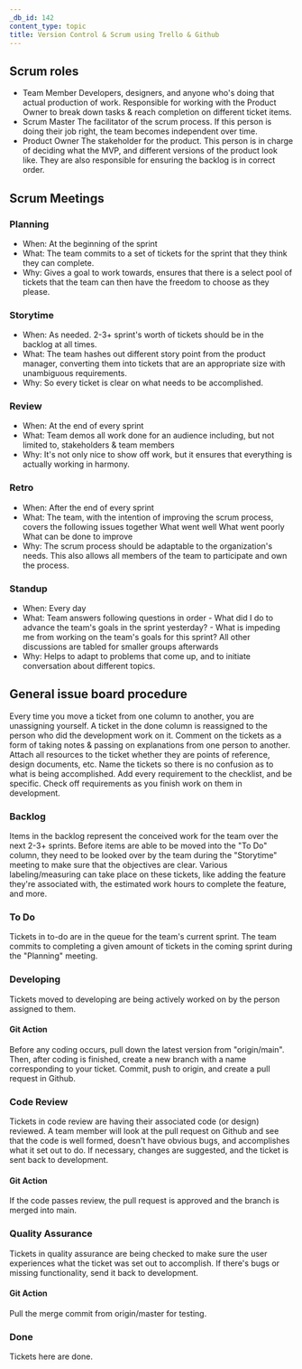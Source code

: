 ```yaml
---
_db_id: 142
content_type: topic
title: Version Control & Scrum using Trello & Github
---
```


## Scrum roles

- Team Member
  Developers, designers, and anyone who's doing that actual production of work. Responsible for working with the Product Owner to break down tasks & reach completion on different ticket items.
- Scrum Master
  The facilitator of the scrum process. If this person is doing their job right, the team becomes independent over time.
- Product Owner
  The stakeholder for the product. This person is in charge of deciding what the MVP, and different versions of the product look like. They are also responsible for ensuring the backlog is in correct order.

## Scrum Meetings

### Planning

- When:
  At the beginning of the sprint
- What:
  The team commits to a set of tickets for the sprint that they think they can complete.
- Why:
  Gives a goal to work towards, ensures that there is a select pool of tickets that the team can then have the freedom to choose as they please.

### Storytime

- When:
  As needed. 2-3+ sprint's worth of tickets should be in the backlog at all times.
- What:
  The team hashes out different story point from the product manager, converting them into tickets that are an appropriate size with unambiguous requirements.
- Why:
  So every ticket is clear on what needs to be accomplished.

### Review

- When:
  At the end of every sprint
- What:
  Team demos all work done for an audience including, but not limited to, stakeholders & team members
- Why:
  It's not only nice to show off work, but it ensures that everything is actually working in harmony.

### Retro

- When:
  After the end of every sprint
- What:
  The team, with the intention of improving the scrum process, covers the following issues together
  What went well
  What went poorly
  What can be done to improve
- Why:
  The scrum process should be adaptable to the organization's needs. This also allows all members of the team to participate and own the process.

### Standup

- When:
  Every day
- What:
  Team answers following questions in order - What did I do to advance the team's goals in the sprint yesterday? - What is impeding me from working on the team's goals for this sprint?
  All other discussions are tabled for smaller groups afterwards
- Why:
  Helps to adapt to problems that come up, and to initiate conversation about different topics.

## General issue board procedure

Every time you move a ticket from one column to another, you are unassigning yourself. A ticket in the done column is reassigned to the person who did the development work on it.
Comment on the tickets as a form of taking notes & passing on explanations from one person to another.
Attach all resources to the ticket whether they are points of reference, design documents, etc.
Name the tickets so there is no confusion as to what is being accomplished.
Add every requirement to the checklist, and be specific. Check off requirements as you finish work on them in development.

### Backlog

Items in the backlog represent the conceived work for the team over the next 2-3+ sprints.
Before items are able to be moved into the "To Do" column, they need to be looked over by the team during the "Storytime" meeting to make sure that the objectives are clear.
Various labeling/measuring can take place on these tickets, like adding the feature they're associated with, the estimated work hours to complete the feature, and more.

### To Do

Tickets in to-do are in the queue for the team's current sprint.
The team commits to completing a given amount of tickets in the coming sprint during the "Planning" meeting.

### Developing

Tickets moved to developing are being actively worked on by the person assigned to them.

#### Git Action

Before any coding occurs, pull down the latest version from "origin/main". Then, after coding is finished, create a new branch with a name corresponding to your ticket. Commit, push to origin, and create a pull request in Github.

### Code Review

Tickets in code review are having their associated code (or design) reviewed. A team member will look at the pull request on Github and see that the code is well formed, doesn't have obvious bugs, and accomplishes what it set out to do. If necessary, changes are suggested, and the ticket is sent back to development.

#### Git Action

If the code passes review, the pull request is approved and the branch is merged into main.

### Quality Assurance

Tickets in quality assurance are being checked to make sure the user experiences what the ticket was set out to accomplish. If there's bugs or missing functionality, send it back to development.

#### Git Action

Pull the merge commit from origin/master for testing.

### Done

Tickets here are done.